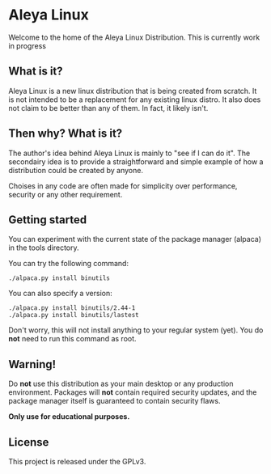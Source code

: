 # Aleya Linux

Welcome to the home of the Aleya Linux Distribution. This is currently work in progress

## What is it?

Aleya Linux is a new linux distribution that is being created from scratch. It is not intended to
be a replacement for any existing linux distro. It also does not claim to be better than any
of them. In fact, it likely isn't.

## Then why? What is it?

The author's idea behind Aleya Linux is mainly to "see if I can do it". The secondairy idea is
to provide a straightforward and simple example of how a distribution could be created by anyone.

Choises in any code are often made for simplicity over performance, security or any other requirement.

## Getting started

You can experiment with the current state of the package manager (alpaca) in the tools directory.

You can try the following command:

    ./alpaca.py install binutils

You can also specify a version:

    ./alpaca.py install binutils/2.44-1
    ./alpaca.py install binutils/lastest

Don't worry, this will not install anything to your regular system (yet).
You do **not** need to run this command as root.

## Warning!

Do **not** use this distribution as your main desktop or any production environment.
Packages will **not** contain required security updates, and the package manager itself is guaranteed to contain security flaws.

**Only use for educational purposes.**

## License

This project is released under the GPLv3.
